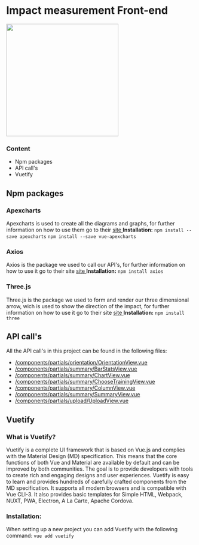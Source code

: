 # Impact measurement Front-end
<img src="https://uspc.nl/wp-content/uploads/2021/10/USPC-logo-wit-PNG.png" width="300">

### Content

- Npm packages
- API call's
- Vuetify

## Npm packages

### Apexcharts
Apexcharts is used to create all the diagrams and graphs, for further information on how to use them go to their <a href="https://apexcharts.com/docs/vue-charts">site </a>
**Installation:**
`npm install --save apexcharts`
`npm install --save vue-apexcharts`

### Axios
Axios is the package we used to call our API's, for further information on how to use it go to their site <a href="https://axios-http.com/docs/intro">site </a>
**Installation:**
`npm install axios`

### Three.js
Three.js is the package we used to form and render our three dimensional arrow, wich is used to show the direction of the impact, for further information on how to use it go to their site <a href="https://threejs.org/docs/#manual/en/introduction/Installation">site </a>
**Installation:**
`npm install three`

## API call's ##
All the API call's in this project can be found in the following files:

- [/components/partials/orientation/OrientationView.vue](https://github.com/Impact-Measurements/ImpactMeasurementFrontEnd/blob/Dashboard/src/components/partials/orientation/OrientationView.vue)
- [/components/partials/summary/BarStatsView.vue](https://github.com/Impact-Measurements/ImpactMeasurementFrontEnd/blob/Dashboard/src/components/partials/summary/BarStatsView.vue)
- [/components/partials/summary/ChartView.vue](https://github.com/Impact-Measurements/ImpactMeasurementFrontEnd/blob/Dashboard/src/components/partials/summary/ChartView.vue)
- [/components/partials/summary/ChooseTrainingView.vue](https://github.com/Impact-Measurements/ImpactMeasurementFrontEnd/blob/Dashboard/src/components/partials/summary/ChooseTrainingView.vue)
- [/components/partials/summary/ColumnView.vue](https://github.com/Impact-Measurements/ImpactMeasurementFrontEnd/blob/Dashboard/src/components/partials/summary/ColumnView.vue)
- [/components/partials/summary/SummaryView.vue](https://github.com/Impact-Measurements/ImpactMeasurementFrontEnd/blob/Dashboard/src/components/partials/summary/SummaryView.vue)
- [/components/partials/upload/UploadView.vue](https://github.com/Impact-Measurements/ImpactMeasurementFrontEnd/blob/Dashboard/src/components/partials/upload/UploadView.vue)

## Vuetify ##
### What is Vuetify?
Vuetify is a complete UI framework that is based on Vue.js and complies with the Material Design (MD) specification. This means that the core 
functions of both Vue and Material are available by default and can be improved by both communities. The goal is to provide 
developers with tools to create rich and engaging designs and user experiences. Vuetify is easy to learn and provides hundreds of 
carefully crafted components from the MD specification. It supports all modern browsers and is compatible with Vue CLI-3. It also 
provides basic templates for Simple HTML, Webpack, NUXT, PWA, Electron, A La Carte, Apache Cordova.

### Installation:
When setting up a new project you can add Vuetify with the following command:
`vue add vuetify`
